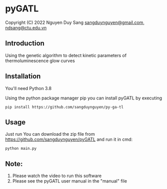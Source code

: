 # pyGATL
Copyright (C) 2022 Nguyen Duy Sang <sangduynguyen@gmail.com>, <ndsang@ctu.edu.vn>

## Introduction

Using the genetic algorithm to detect kinetic parameters of thermoluminescence glow curves

## Installation

You'll need Python 3.8

Using the python package manager pip you can install pyGATL by executing
```
pip install https://github.com/sangduynguyen/py-ga-tl
```
## Usage
Just run
You can download the zip file from https://github.com/sangduynguyen/pyGATL and run it in cmd:

```
python main.py
```
## Note:
1. Please watch the video to run this software
2. Please see the pyGATL user manual in the "manual" file
